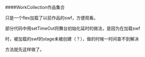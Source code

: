 ####WorkCollection作品集合

只是一个flex加载了以前作品的swf，方便观看。


部分代码中用setTimeOut将舞台初始化延时的做法，是因为在加载swf

时，被加载的swf的stage未被创建（？），做的时候一时间查不到解决

方法就先这样做了。